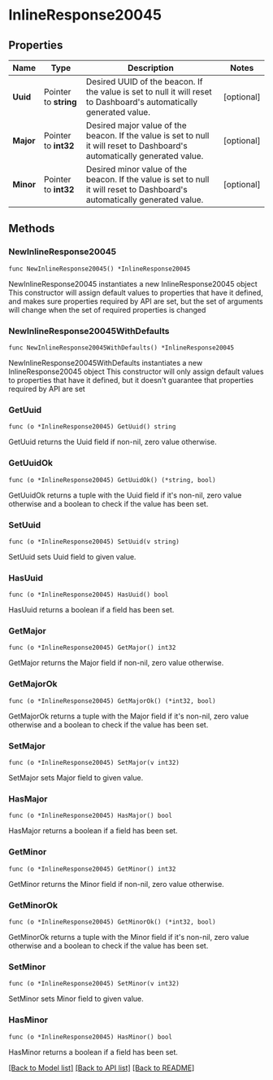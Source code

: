 # InlineResponse20045

## Properties

Name | Type | Description | Notes
------------ | ------------- | ------------- | -------------
**Uuid** | Pointer to **string** | Desired UUID of the beacon. If the value is set to null it will reset to Dashboard&#39;s           automatically generated value. | [optional] 
**Major** | Pointer to **int32** | Desired major value of the beacon. If the value is set to null it will reset to           Dashboard&#39;s automatically generated value. | [optional] 
**Minor** | Pointer to **int32** | Desired minor value of the beacon. If the value is set to null it will reset to           Dashboard&#39;s automatically generated value. | [optional] 

## Methods

### NewInlineResponse20045

`func NewInlineResponse20045() *InlineResponse20045`

NewInlineResponse20045 instantiates a new InlineResponse20045 object
This constructor will assign default values to properties that have it defined,
and makes sure properties required by API are set, but the set of arguments
will change when the set of required properties is changed

### NewInlineResponse20045WithDefaults

`func NewInlineResponse20045WithDefaults() *InlineResponse20045`

NewInlineResponse20045WithDefaults instantiates a new InlineResponse20045 object
This constructor will only assign default values to properties that have it defined,
but it doesn't guarantee that properties required by API are set

### GetUuid

`func (o *InlineResponse20045) GetUuid() string`

GetUuid returns the Uuid field if non-nil, zero value otherwise.

### GetUuidOk

`func (o *InlineResponse20045) GetUuidOk() (*string, bool)`

GetUuidOk returns a tuple with the Uuid field if it's non-nil, zero value otherwise
and a boolean to check if the value has been set.

### SetUuid

`func (o *InlineResponse20045) SetUuid(v string)`

SetUuid sets Uuid field to given value.

### HasUuid

`func (o *InlineResponse20045) HasUuid() bool`

HasUuid returns a boolean if a field has been set.

### GetMajor

`func (o *InlineResponse20045) GetMajor() int32`

GetMajor returns the Major field if non-nil, zero value otherwise.

### GetMajorOk

`func (o *InlineResponse20045) GetMajorOk() (*int32, bool)`

GetMajorOk returns a tuple with the Major field if it's non-nil, zero value otherwise
and a boolean to check if the value has been set.

### SetMajor

`func (o *InlineResponse20045) SetMajor(v int32)`

SetMajor sets Major field to given value.

### HasMajor

`func (o *InlineResponse20045) HasMajor() bool`

HasMajor returns a boolean if a field has been set.

### GetMinor

`func (o *InlineResponse20045) GetMinor() int32`

GetMinor returns the Minor field if non-nil, zero value otherwise.

### GetMinorOk

`func (o *InlineResponse20045) GetMinorOk() (*int32, bool)`

GetMinorOk returns a tuple with the Minor field if it's non-nil, zero value otherwise
and a boolean to check if the value has been set.

### SetMinor

`func (o *InlineResponse20045) SetMinor(v int32)`

SetMinor sets Minor field to given value.

### HasMinor

`func (o *InlineResponse20045) HasMinor() bool`

HasMinor returns a boolean if a field has been set.


[[Back to Model list]](../README.md#documentation-for-models) [[Back to API list]](../README.md#documentation-for-api-endpoints) [[Back to README]](../README.md)


